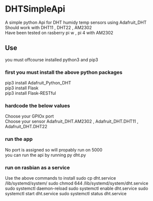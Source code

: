 # DHTSimpleApi
A simple python Api for DHT humidy temp sensors using Adafruit_DHT  
Should work with DHT11 , DHT22 , AM2302  
Have been tested on rasberry pi w , pi 4 with AM2302

## Use
you must offcourse installed python3 and pip3  
  
### first you must install the above python packages  
pip3 install Adafruit_Python_DHT  
pip3 install Flask  
pip3 install Flask-RESTful  
  
### hardcode the below values 
Choose your GPIOx port  
Choose your sensor Adafruit_DHT.AM2302 , Adafruit_DHT.DHT11 , Adafruit_DHT.DHT22  
  
### run the app  
No port is assigned so will propably run on 5000  
you can run the api by running py dht.py  

### run on rasbian as a service  
Use the above commands to install
sudo cp dht.service /lib/systemd/system/
sudo chmod 644 /lib/systemd/system/dht.service
sudo systemctl daemon-reload
sudo systemctl enable dht.service 
sudo systemctl start dht.service 
sudo systemctl status dht.service
